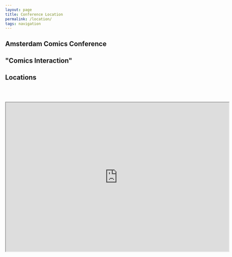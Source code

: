 ```yaml
---
layout: page
title: Conference Location
permalink: /location/
tags: navigation
---
```


## Amsterdam Comics Conference

## "Comics Interaction"

## Locations

<br><br>

<iframe src="https://www.google.com/maps/d/embed?mid=zzoWVBXBnH0I.kbcCWSDgnnH8" width="720" height="480"></iframe>
